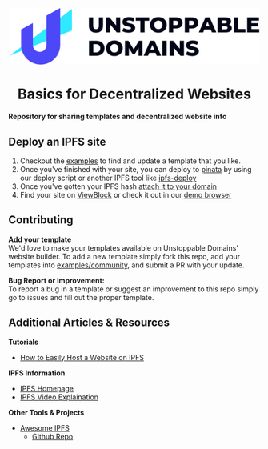 <p align="center">
  <a href="https://unstoppabledomains.com/">
    <img src="unstoppable-logo.svg" width="500" />
  </a>
</p>
<h1 align="center">
Basics for Decentralized Websites
</h1>

**Repository for sharing templates and decentralized website info**

## Deploy an IPFS site

1. Checkout the [examples](examples/README.md) to find and update a template that you like.
2. Once you've finished with your site, you can deploy to [pinata](https://pinata.cloud/) by using our deploy script or another IPFS tool like [ipfs-deploy](https://github.com/ipfs-shipyard/ipfs-deploy)
3. Once you've gotten your IPFS hash [attach it to your domain](https://youtu.be/I9vTeAtELOk?t=61)
4. Find your site on [ViewBlock](https://viewblock.io/) or check it out in our [demo browser](https://unstoppabledomains.com/browser)

## Contributing

**Add your template**  
We'd love to make your templates available on Unstoppable Domains' website builder.
To add a new template simply fork this repo, add your templates into [examples/community](examples/community/README.md), and submit a PR with your update.

**Bug Report or Improvement:**  
To report a bug in a template or suggest an improvement to this repo simply go to issues and fill out the proper template.

## Additional Articles & Resources

**Tutorials**

- [How to Easily Host a Website on IPFS](https://medium.com/pinata/how-to-easily-host-a-website-on-ipfs-9d842b5d6a01)

**IPFS Information**

- [IPFS Homepage](https://ipfs.io/)
- [IPFS Video Explaination](https://www.youtube.com/watch?v=5Uj6uR3fp-U)

**Other Tools & Projects**

- [Awesome IPFS](https://awesome.ipfs.io/)
  - [Github Repo](https://github.com/ipfs/awesome-ipfs#awesome-ipfs-)
